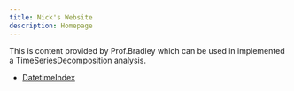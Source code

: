 ```yaml
---
title: Nick's Website
description: Homepage
---
```


This is content provided by Prof.Bradley which can be used in implemented a TimeSeriesDecomposition analysis.

- [DatetimeIndex](/testfile/index.md)
